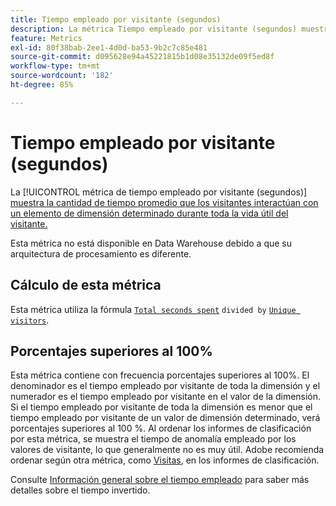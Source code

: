 ```yaml
---
title: Tiempo empleado por visitante (segundos)
description: La métrica Tiempo empleado por visitante (segundos) muestra la cantidad de tiempo promedio que los visitantes interactúan con un valor de dimensión determinado durante toda la vida útil del visitante.
feature: Metrics
exl-id: 80f38bab-2ee1-4d0d-ba53-9b2c7c85e481
source-git-commit: d095628e94a45221815b1d08e35132de09f5ed8f
workflow-type: tm+mt
source-wordcount: '182'
ht-degree: 85%

---
```


# Tiempo empleado por visitante (segundos)

La [!UICONTROL métrica de tiempo empleado por visitante (segundos)] [muestra la cantidad de tiempo promedio que los visitantes interactúan con un elemento de dimensión determinado durante toda la vida útil del visitante.](overview.md)

Esta métrica no está disponible en Data Warehouse debido a que su arquitectura de procesamiento es diferente.

## Cálculo de esta métrica

Esta métrica utiliza la fórmula [`Total seconds spent`](total-seconds-spent.md) `divided by` [`Unique visitors`](unique-visitors.md).

## Porcentajes superiores al 100%

Esta métrica contiene con frecuencia porcentajes superiores al 100%. El denominador es el tiempo empleado por visitante de toda la dimensión y el numerador es el tiempo empleado por visitante en el valor de la dimensión. Si el tiempo empleado por visitante de toda la dimensión es menor que el tiempo empleado por visitante de un valor de dimensión determinado, verá porcentajes superiores al 100 %. Al ordenar los informes de clasificación por esta métrica, se muestra el tiempo de anomalía empleado por los valores de visitante, lo que generalmente no es muy útil. Adobe recomienda ordenar según otra métrica, como [Visitas](visits.md), en los informes de clasificación.

Consulte [Información general sobre el tiempo empleado](time-spent.md) para saber más detalles sobre el tiempo invertido.
